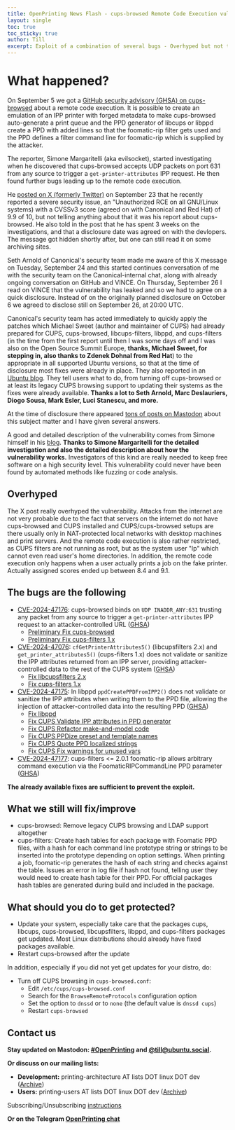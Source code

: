 ```yaml
---
title: OpenPrinting News Flash - cups-browsed Remote Code Execution vulnerability
layout: single
toc: true
toc_sticky: true
author: Till
excerpt: Exploit of a combination of several bugs - Overhyped but not that severe - Fixes already available
---
```

# What happened?
On September 5 we got a [GitHub security advisory (GHSA) on cups-browsed](https://github.com/OpenPrinting/cups-browsed/security/advisories/GHSA-rj88-6mr5-rcw8) about a remote code execution. It is possible to create an emulation of an IPP printer with forged metadata to make cups-browsed auto-generate a print queue and the PPD generator of libcups or libppd create a PPD with added lines so that the foomatic-rip filter gets used and the PPD defines a filter command line for foomatic-rip which is supplied by the attacker.

The reporter, Simone Margaritelli (aka evilsocket), started investigating when he discovered that cups-browsed accepts UDP packets on port 631 from any source to trigger a `get-printer-attributes` IPP request. He then found further bugs leading up to the remote code execution.

He [posted on X (formerly Twitter)](https://x.com/evilsocket/status/1838169889330135132) on September 23 that he recently reported a severe security issue, an "Unauthorized RCE on all GNU/Linux systems) with a CVSSv3 score (agreed on with Canonical and Red Hat) of 9.9 of 10, but not telling anything about that it was his report about cups-browsed. He also told in the post that he has spent 3 weeks on the investigations, and that a disclosure date was agreed on with the devlopers. The message got hidden shortly after, but one can still read it on some archiving sites.

Seth Arnold of Canonical's security team made me aware of this X message on Tuesday, September 24 and this started continues conversation of me with the security team on the Canonical-internal chat, along with already ongoing conversation on GitHub and VINCE. On Thursday, September 26 I read on VINCE that the vulnerability has leaked and so we had to agree on a quick disclosure. Instead of on the originally planned disclosure on October 6 we agreed to disclose still on September 26, at 20:00 UTC.

Canonical's security team has acted immediately to quickly apply the patches which Michael Sweet (author and maintainer of CUPS) had already prepared for CUPS, cups-browsed, libcups-filters, libppd, and cups-filters (in the time from the first report until then I was some days off and I was also on the Open Source Summit Europe, **thanks, Michael Sweet, for stepping in, also thanks to Zdenek Dohnal from Red Hat**) to the appropriate in all supported Ubuntu versions, so that at the time of disclosure most fixes were already in place. They also reported in an [Ubuntu blog](https://ubuntu.com//blog/cups-remote-code-execution-vulnerability-fix-available). They tell users what to do, from turning off cups-browsed or at least its legacy CUPS browsing support to updating their systems as the fixes were already available. **Thanks a lot to Seth Arnold, Marc Deslauriers, Diogo Sousa, Mark Esler, Luci Stanescu, and more.**

At the time of disclosure there appeared [tons of posts on Mastodon](https://ubuntu.social/@till) about this subject matter and I have given several answers.

A good and detailed description of the vulnerability comes from Simone himself in his [blog](https://www.evilsocket.net/2024/09/26/Attacking-UNIX-systems-via-CUPS-Part-I/). **Thanks to Simone Margaritelli for the detailed investigation and also the detailed description about how the vulnerability works.** Investigators of this kind are really needed to keep free software on a high security level. This vulnerability could never have been found by automated methods like fuzzing or code analysis.


## Overhyped
The X post really overhyped the vulnerability. Attacks from the internet are not very probable due to the fact that servers on the internet do not have cups-browsed and CUPS installed and CUPS/cups-browsed setups are there usually only in NAT-protected local networks with desktop machines and print servers. And the remote code execution is also rather restricted, as CUPS filters are not running as root, but as the system user "lp" which cannot even read user's home directories. In addition, the remote code execution only happens when a user actually prints a job on the fake printer. Actually assigned scores ended up between 8.4 and 9.1.


## The bugs are the following
- [CVE-2024-47176](https://ubuntu.com/security/CVE-2024-47176): cups-browsed binds on `UDP INADDR_ANY:631` trusting any packet from any source to trigger a `get-printer-attributes` IPP request to an attacker-controlled URL ([GHSA](https://github.com/OpenPrinting/cups-browsed/security/advisories/GHSA-rj88-6mr5-rcw8))
  - [Preliminary Fix cups-browsed](https://github.com/OpenPrinting/cups-browsed/commit/1debe6b140c)
  - [Preliminary Fix cups-filters 1.x](https://github.com/OpenPrinting/cups-filters/commit/b7461ec2a8)
- [CVE-2024-47076](https://www.cve.org/CVERecord?id=CVE-2024-47076): `cfGetPrinterAttributes5()` (libcupsfilters 2.x) and `get_printer_attributes5()` (cups-filters 1.x) does not validate or sanitize the IPP attributes returned from an IPP server, providing attacker-controlled data to the rest of the CUPS system ([GHSA](https://github.com/OpenPrinting/libcupsfilters/security/advisories/GHSA-w63j-6g73-wmg5))
  - [Fix libcupsfilters 2.x](https://github.com/OpenPrinting/libcupsfilters/commit/95576ec3)
  - [Fix cups-filters 1.x](https://github.com/OpenPrinting/cups-filters/commit/10fb02eaa)
- [CVE-2024-47175](https://ubuntu.com/security/CVE-2024-47175): In libppd `ppdCreatePPDFromIPP2()` does not validate or sanitize the IPP attributes when writing them to the PPD file, allowing the injection of attacker-controlled data into the resulting PPD ([GHSA](https://github.com/OpenPrinting/libppd/security/advisories/GHSA-7xfx-47qg-grp6))
  - [Fix libppd](https://github.com/OpenPrinting/libppd/commit/d681747ebf)
  - [Fix CUPS Validate IPP attributes in PPD generator](https://github.com/OpenPrinting/cups/commit/9939a70b750)
  - [Fix CUPS Refactor make-and-model code](https://github.com/OpenPrinting/cups/commit/04bb2af4521)
  - [Fix CUPS PPDize preset and template names](https://github.com/OpenPrinting/cups/commit/e0630cd18f7)
  - [Fix CUPS Quote PPD localized strings](https://github.com/OpenPrinting/cups/commit/1e6ca5913ec)
  - [Fix CUPS Fix warnings for unused vars](https://github.com/OpenPrinting/cups/commit/2abe1ba8a66)
- [CVE-2024-47177](https://ubuntu.com/security/CVE-2024-47177): cups-filters <= 2.0.1 foomatic-rip allows arbitrary command execution via the FoomaticRIPCommandLine PPD parameter ([GHSA](https://github.com/OpenPrinting/cups-filters/security/advisories/GHSA-p9rh-jxmq-gq47))

**The already available fixes are sufficient to prevent the exploit.**


## What we still will fix/improve
- cups-browsed: Remove legacy CUPS browsing and LDAP support altogether
- cups-filters: Create hash tables for each package with Foomatic PPD files, with a hash for each command line prototype string or strings to be inserted into the prototype depending on option settings. When printing a job, foomatic-rip generates the hash of each string and checks against the table. Issues an error in log file if hash not found, telling user they would need to create hash table for their PPD. For official packages hash tables are generated during build and included in the package.


## What should you do to get protected?
- Update your system, especially take care that the packages cups, libcups, cups-browsed, libcupsfilters, libppd, and cups-filters packages get updated. Most Linux distributions should already have fixed packages available.
- Restart cups-browsed after the update

In addition, especially if you did not yet get updates for your distro, do:

- Turn off CUPS browsing in `cups-browsed.conf`:
  - Edit `/etc/cups/cups-browsed.conf`
  - Search for the `BrowseRemoteProtocols` configuration option
  - Set the option to `dnssd` or to `none` (the default value is `dnssd cups`)
  - Restart `cups-browsed`


## Contact us
**Stay updated on Mastodon: [#OpenPrinting](https://ubuntu.social/tags/OpenPrinting) and [@till@ubuntu.social](https://ubuntu.social/@till).**

**Or discuss on our mailing lists:**
- **Development:** printing-architecture AT lists DOT linux DOT dev ([Archive](https://lore.kernel.org/printing-architecture/))
- **Users:** printing-users AT lists DOT linux DOT dev ([Archive](https://lore.kernel.org/printing-users/))

Subscribing/Unsubscribing [instructions](https://subspace.kernel.org/subscribing.html)

**Or on the Telegram [OpenPrinting chat](https://t.me/+RizBbjXz4uU2ZWM1)**
